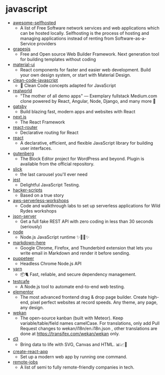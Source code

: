 # javascript
- [awesome-selfhosted](https://github.com/awesome-selfhosted/awesome-selfhosted)
  - A list of Free Software network services and web applications which can be hosted locally. Selfhosting is the process of hosting and managing applications instead of renting from Software-as-a-Service providers
- [grapesjs](https://github.com/artf/grapesjs)
  - Free and Open source Web Builder Framework. Next generation tool for building templates without coding
- [material-ui](https://github.com/mui-org/material-ui)
  - React components for faster and easier web development. Build your own design system, or start with Material Design.
- [clean-code-javascript](https://github.com/ryanmcdermott/clean-code-javascript)
  - 🛁 Clean Code concepts adapted for JavaScript
- [realworld](https://github.com/gothinkster/realworld)
  - "The mother of all demo apps" — Exemplary fullstack Medium.com clone powered by React, Angular, Node, Django, and many more 🏅
- [gatsby](https://github.com/gatsbyjs/gatsby)
  - Build blazing fast, modern apps and websites with React
- [next.js](https://github.com/zeit/next.js)
  - The React Framework
- [react-router](https://github.com/ReactTraining/react-router)
  - Declarative routing for React
- [react](https://github.com/facebook/react)
  - A declarative, efficient, and flexible JavaScript library for building user interfaces.
- [gutenberg](https://github.com/WordPress/gutenberg)
  - The Block Editor project for WordPress and beyond. Plugin is available from the official repository.
- [slick](https://github.com/kenwheeler/slick)
  - the last carousel you'll ever need
- [jest](https://github.com/facebook/jest)
  - Delightful JavaScript Testing.
- [hacker-scripts](https://github.com/NARKOZ/hacker-scripts)
  - Based on a true story
- [aws-serverless-workshops](https://github.com/aws-samples/aws-serverless-workshops)
  - Code and walkthrough labs to set up serverless applications for Wild Rydes workshops
- [json-server](https://github.com/typicode/json-server)
  - Get a full fake REST API with zero coding in less than 30 seconds (seriously)
- [node](https://github.com/nodejs/node)
  - Node.js JavaScript runtime ✨🐢🚀✨
- [markdown-here](https://github.com/adam-p/markdown-here)
  - Google Chrome, Firefox, and Thunderbird extension that lets you write email in Markdown and render it before sending.
- [puppeteer](https://github.com/puppeteer/puppeteer)
  - Headless Chrome Node.js API
- [yarn](https://github.com/yarnpkg/yarn)
  - 📦🐈 Fast, reliable, and secure dependency management.
- [testcafe](https://github.com/DevExpress/testcafe)
  - A Node.js tool to automate end-to-end web testing.
- [elementor](https://github.com/elementor/elementor)
  - The most advanced frontend drag & drop page builder. Create high-end, pixel perfect websites at record speeds. Any theme, any page, any design.
- [wekan](https://github.com/wekan/wekan)
  - The open-source kanban (built with Meteor). Keep variable/table/field names camelCase. For translations, only add Pull Request changes to wekan/i18n/en.i18n.json , other translations are done at https://transifex.com/wekan/wekan only.
- [d3](https://github.com/d3/d3)
  - Bring data to life with SVG, Canvas and HTML. 📊📈🎉
- [create-react-app](https://github.com/facebook/create-react-app)
  - Set up a modern web app by running one command.
- [remote-jobs](https://github.com/remoteintech/remote-jobs)
  - A list of semi to fully remote-friendly companies in tech.

